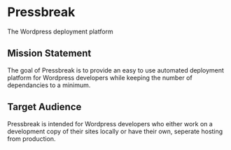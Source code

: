 # Pressbreak
The Wordpress deployment platform

## Mission Statement
The goal of Pressbreak is to provide an easy to use automated deployment platform for Wordpress developers while keeping the number of dependancies to a minimum.

## Target Audience
Pressbreak is intended for Wordpress developers who either work on a development copy of their sites locally or have their own, seperate hosting from production.
